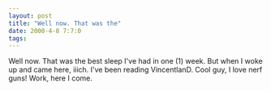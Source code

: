 ```yaml
---
layout: post
title: "Well now. That was the"
date: 2000-4-8 7:7:0
tags: 
---
```


Well now. That was the best sleep I've had in one (1) week. But when I woke up and came here, iiich. I've been reading VincentlanD. Cool guy, I love nerf guns! Work, here I come.

